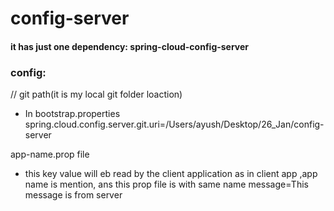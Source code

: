 # config-server
#### it has just one dependency: spring-cloud-config-server

### config:
// git path(it is my local git folder loaction)
* In bootstrap.properties
spring.cloud.config.server.git.uri=/Users/ayush/Desktop/26_Jan/config-server

app-name.prop file 
* this key value will eb read by the client application as in client app ,app name is mention, ans this prop file is
with same name
message=This message is from server
